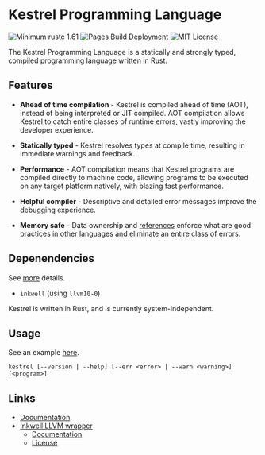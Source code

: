 # Kestrel Programming Language
![Minimum rustc 1.61](https://img.shields.io/badge/rustc-1.61%2B-red)
[![Pages Build Deployment](https://github.com/EricLBuehler/Kestrel-Programming-Language/actions/workflows/pages/pages-build-deployment/badge.svg)](https://github.com/EricLBuehler/Kestrel-Programming-Language/actions/workflows/pages/pages-build-deployment)
[![MIT License](https://img.shields.io/badge/License-MIT-yellow)](https://github.com/EricLBuehler/Kestrel-Programming-Language/blob/master/LICENSE)

The Kestrel Programming Language is a statically and strongly typed, compiled programming language written in Rust.

## Features
- **Ahead of time compilation** - Kestrel is compiled ahead of time (AOT), instead of being interpreted or JIT compiled. AOT compilation allows Kestrel to catch entire classes of runtime errors, vastly improving the developer experience.

- **Statically typed** - Kestrel resolves types at compile time, resulting in immediate warnings and feedback.

- **Performance** - AOT compilation means that Kestrel programs are compiled directly to machine code, allowing programs to be executed on any target platform natively, with blazing fast performance.

- **Helpful compiler** - Descriptive and detailed error messages improve the debugging experience.

- **Memory safe** - Data ownership and [references](https://github.com/EricLBuehler/Kestrel-Programming-Language/blob/master/docs/references.md) enforce what are good practices in other languages and eliminate an entire class of errors.

## Depenendencies
See [more](https://github.com/EricLBuehler/Kestrel-Programming-Language/blob/master/Cargo.toml) details.
- ```inkwell``` (using ```llvm10-0```)

Kestrel is written in Rust, and is currently system-independent.

## Usage
See an example [here](https://github.com/EricLBuehler/Kestrel-Programming-Language/blob/master/program.ke).

```kestrel [--version | --help] [--err <error> | --warn <warning>] [<program>]```


## Links
- [Documentation](https://github.com/EricLBuehler/Kestrel-Programming-Language/tree/master/docs/)
- [Inkwell LLVM wrapper](https://github.com/TheDan64/inkwell)
    - [Documentation](https://thedan64.github.io/inkwell/inkwell/index.html)
    - [License](https://github.com/TheDan64/inkwell/blob/master/LICENSE)